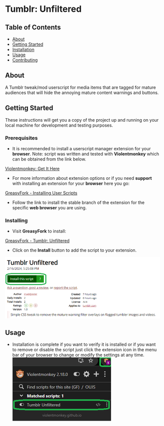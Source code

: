 # Tumblr: Unfiltered

## Table of Contents

- [About](#about)
- [Getting Started](#getting_started)
- [Installation](#installing)
- [Usage](#usage)
- [Contributing](../CONTRIBUTING.md)

## About <a name = "about"></a>

A Tumblr tweak/mod userscript for media items that are tagged for mature audiences that will hide the annoying mature content warnings and buttons.

## Getting Started <a name = "getting_started"></a>

These instructions will get you a copy of the project up and running on your local machine for development and testing purposes.

### Prerequisites

- It is recommended to install a userscript manager extension for your **browser**. Note: script was written and tested with **Violentmonkey** which can be obtained from the link below.

[Violentmonkey: Get It Here](https://violentmonkey.github.io/get-it/)

- For more information about extension options or if you need **support** with installing an extension for your **browser** here you go:

[GreasyFork - Installing User Scripts](https://greasyfork.org/en/help/installing-user-scripts)

- Follow the link to install the stable branch of the extension for the specific **web browser** you are using.

### Installing

- Visit **GreasyFork** to install:

[GreasyFork - Tumblr: Unfiltered](https://greasyfork.org/en/scripts/487478-tumblr-unfiltered)

- Click on the **Install** button to add the script to your extension.

![Greasy Fork](greasy_fork.png)

## Usage <a name = "usage"></a>
- Installation is complete if you want to verify it is installed or if you want to remove or disable the script just click the extension icon in the menu bar of your browser to change or modify the settings at any time. ![Extension Menu](ext_menu.png)